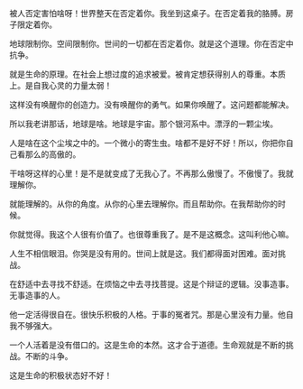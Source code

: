 被人否定害怕啥呀！世界整天在否定着你。我坐到这桌子。在否定着我的胳膊。房子限定着你。

地球限制你。空间限制你。世间的一切都在否定着你。就是这个道理。你在否定中抗争。

就是生命的原理。在社会上想过度的追求被爱。被肯定想获得别人的尊重。本质上。是自我心灵的力量太弱！

这样没有唤醒你的创造力。没有唤醒你的勇气。如果你唤醒了。这问题都能解决。

所以我老讲那话，地球是啥。地球是宇宙。那个银河系中。漂浮的一颗尘埃。

人是啥在这个尘埃之中的。一个微小的寄生虫。啥都不是好不好！所以，你把你自己看那么的高傲的。

干啥呀这样的心里！是不是就变成了无我心了。不再那么傲慢了。不傲慢了。我就理解你。

就能理解的。从你的角度。从你的心里去理解你。而且帮助你。在我帮助你的时候。

你就觉得。我这个人很有价值了。也很尊重我了。是不是这概念。这叫利他心嘛。

人生不相信眼泪。你哭是没有用的。世间上就是这。我们都得面对困难。面对挑战。

在舒适中去寻找不舒适。在烦恼之中去寻找菩提。这是个辩证的逻辑。没事造事。无事造事的人。

他一定活得很自在。很快乐积极的人格。于事的冤者咒。那是心里没有力量。他自我不够强大。

一个人活着是没有借口的。这是生命的本然。这才合于道德。生命观就是不断的挑战。不断的斗争。

这是生命的积极状态好不好！